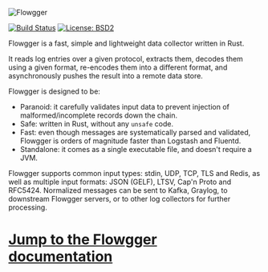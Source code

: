 

![Flowgger](https://raw.github.com/awslabs/flowgger/master/flowgger.png)

[![Build Status](https://travis-ci.org/awslabs/flowgger.svg?branch=master)](https://travis-ci.org/awslabs/flowgger) [![License: BSD2](https://img.shields.io/badge/License-BSD2-brightgreen.svg)](https://github.com/awslabs/flowgger/blob/master/LICENSE)

Flowgger is a fast, simple and lightweight data collector written in Rust.

It reads log entries over a given protocol, extracts them, decodes them using a
given format, re-encodes them into a different format, and asynchronously pushes
the result into a remote data store.

Flowgger is designed to be:
- Paranoid: it carefully validates input data to prevent injection of
malformed/incomplete records down the chain.
- Safe: written in Rust, without any `unsafe` code.
- Fast: even though messages are systematically parsed and validated, Flowgger
is orders of magnitude faster than Logstash and Fluentd.
- Standalone: it comes as a single executable file, and doesn't require a JVM.

Flowgger supports common input types: stdin, UDP, TCP, TLS and Redis,
as well as multiple input formats: JSON (GELF), LTSV, Cap'n Proto and
RFC5424. Normalized messages can be sent to Kafka, Graylog, to downstream
Flowgger servers, or to other log collectors for further processing.

# [Jump to the Flowgger documentation](https://github.com/awslabs/flowgger/wiki)
